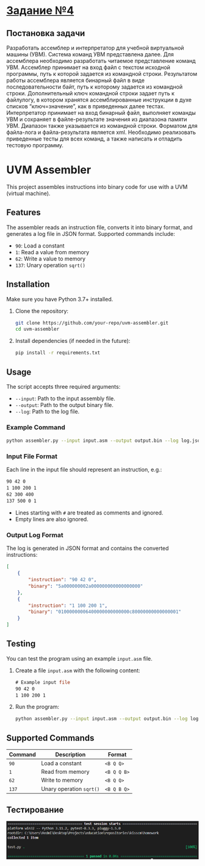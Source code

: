 # [Задание №4](https://github.com/Czertilla/kisscm/tree/hw4 "репозиторий с кодом")

## Постановка задачи

Разработать ассемблер и интерпретатор для учебной виртуальной машины
(УВМ). Система команд УВМ представлена далее.
Для ассемблера необходимо разработать читаемое представление команд
УВМ. Ассемблер принимает на вход файл с текстом исходной программы, путь к
которой задается из командной строки. Результатом работы ассемблера является
бинарный файл в виде последовательности байт, путь к которому задается из
командной строки. Дополнительный ключ командной строки задает путь к файлулогу, в котором хранятся ассемблированные инструкции в духе списков
“ключ=значение”, как в приведенных далее тестах.
Интерпретатор принимает на вход бинарный файл, выполняет команды УВМ
и сохраняет в файле-результате значения из диапазона памяти УВМ. Диапазон
также указывается из командной строки.
Форматом для файла-лога и файла-результата является xml.
Необходимо реализовать приведенные тесты для всех команд, а также
написать и отладить тестовую программу.

# UVM Assembler

This project assembles instructions into binary code for use with a UVM (virtual machine).

## Features

The assembler reads an instruction file, converts it into binary format, and generates a log file in JSON format. Supported commands include:

- `90`: Load a constant
- `1`: Read a value from memory
- `62`: Write a value to memory
- `137`: Unary operation `sqrt()`

## Installation

Make sure you have Python 3.7+ installed.

1. Clone the repository:

   ```bash
   git clone https://github.com/your-repo/uvm-assembler.git
   cd uvm-assembler
   ```
2. Install dependencies (if needed in the future):

   ```bash
   pip install -r requirements.txt
   ```

## Usage

The script accepts three required arguments:

- `--input`: Path to the input assembly file.
- `--output`: Path to the output binary file.
- `--log`: Path to the log file.

### Example Command

```bash
python assembler.py --input input.asm --output output.bin --log log.json
```

### Input File Format

Each line in the input file should represent an instruction, e.g.:

```asm
90 42 0
1 100 200 1
62 300 400
137 500 0 1
```

- Lines starting with `#` are treated as comments and ignored.
- Empty lines are also ignored.

### Output Log Format

The log is generated in JSON format and contains the converted instructions:

```json
[
    {
        "instruction": "90 42 0",
        "binary": "5a000000002a000000000000000000"
    },
    {
        "instruction": "1 100 200 1",
        "binary": "01000000006400000000000000c80000000000000001"
    }
]
```

## Testing

You can test the program using an example `input.asm` file.

1. Create a file `input.asm` with the following content:

   ```asm
   # Example input file
   90 42 0
   1 100 200 1
   ```
2. Run the program:

   ```bash
   python assembler.py --input input.asm --output output.bin --log log.json
   ```

## Supported Commands

| Command | Description                | Format        |
| ------- | -------------------------- | ------------- |
| `90`  | Load a constant            | `<B Q Q>`   |
| `1`   | Read from memory           | `<B Q Q B>` |
| `62`  | Write to memory            | `<B Q Q>`   |
| `137` | Unary operation `sqrt()` | `<B Q B Q>` |

## Тестирование

![Результат тестирования](test.png)
